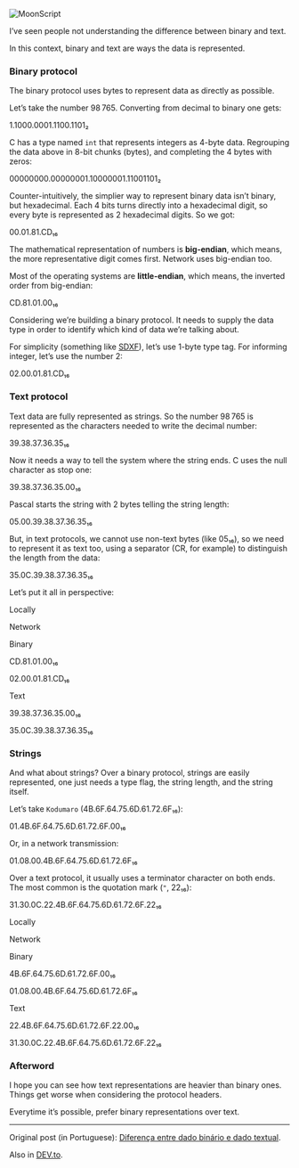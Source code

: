 ![MoonScript](//cacilhas.cc/img/glider.png)

I’ve seen people not understanding the difference between binary and text.

In this context, binary and text are ways the data is represented.

### Binary protocol

The binary protocol uses bytes to represent data as directly as possible.

Let’s take the number 98 765. Converting from decimal to binary one gets:

1.1000.0001.1100.1101₂

C has a type named `int` that represents integers as 4-byte data. Regrouping the data above in 8-bit chunks (bytes), and completing the 4 bytes with zeros:

00000000.00000001.10000001.11001101₂

Counter-intuitively, the simplier way to represent binary data isn’t binary, but hexadecimal. Each 4 bits turns directly into a hexadecimal digit, so every byte is represented as 2 hexadecimal digits. So we got:

00.01.81.CD₁₆

The mathematical representation of numbers is **big-endian**, which means, the more representative digit comes first. Network uses big-endian too.

Most of the operating systems are **little-endian**, which means, the inverted order from big-endian:

CD.81.01.00₁₆

Considering we’re building a binary protocol. It needs to supply the data type in order to identify which kind of data we’re talking about.

For simplicity (something like [SDXF](http://www.pinpi.com/en/SDXF_2.htm)), let’s use 1-byte type tag. For informing integer, let’s use the number 2:

02.00.01.81.CD₁₆

### Text protocol

Text data are fully represented as strings. So the number 98 765 is represented as the characters needed to write the decimal number:

39.38.37.36.35₁₆

Now it needs a way to tell the system where the string ends. C uses the null character as stop one:

39.38.37.36.35.00₁₆

Pascal starts the string with 2 bytes telling the string length:

05.00.39.38.37.36.35₁₆

But, in text protocols, we cannot use non-text bytes (like 05₁₆), so we need to represent it as text too, using a separator (CR, for example) to distinguish the length from the data:

35.0C.39.38.37.36.35₁₆

Let’s put it all in perspective:

Locally

Network

Binary

CD.81.01.00₁₆

02.00.01.81.CD₁₆

Text

39.38.37.36.35.00₁₆

35.0C.39.38.37.36.35₁₆

### Strings

And what about strings? Over a binary protocol, strings are easily represented, one just needs a type flag, the string length, and the string itself.

Let’s take `Kodumaro` (4B.6F.64.75.6D.61.72.6F₁₆):

01.4B.6F.64.75.6D.61.72.6F.00₁₆

Or, in a network transmission:

01.08.00.4B.6F.64.75.6D.61.72.6F₁₆

Over a text protocol, it usually uses a terminator character on both ends. The most common is the quotation mark (`"`, 22₁₆):

31.30.0C.22.4B.6F.64.75.6D.61.72.6F.22₁₆

Locally

Network

Binary

4B.6F.64.75.6D.61.72.6F.00₁₆

01.08.00.4B.6F.64.75.6D.61.72.6F₁₆

Text

22.4B.6F.64.75.6D.61.72.6F.22.00₁₆

31.30.0C.22.4B.6F.64.75.6D.61.72.6F.22₁₆

### Afterword

I hope you can see how text representations are heavier than binary ones. Things get worse when considering the protocol headers.

Everytime it’s possible, prefer binary representations over text.

* * *

Original post (in Portuguese): [Diferença entre dado binário e dado textual](https://kodumaro.cacilhas.cc/2017/06/binario-texto.html).

Also in [DEV.to](https://dev.to/cacilhas/binary-vs-text-2blo).